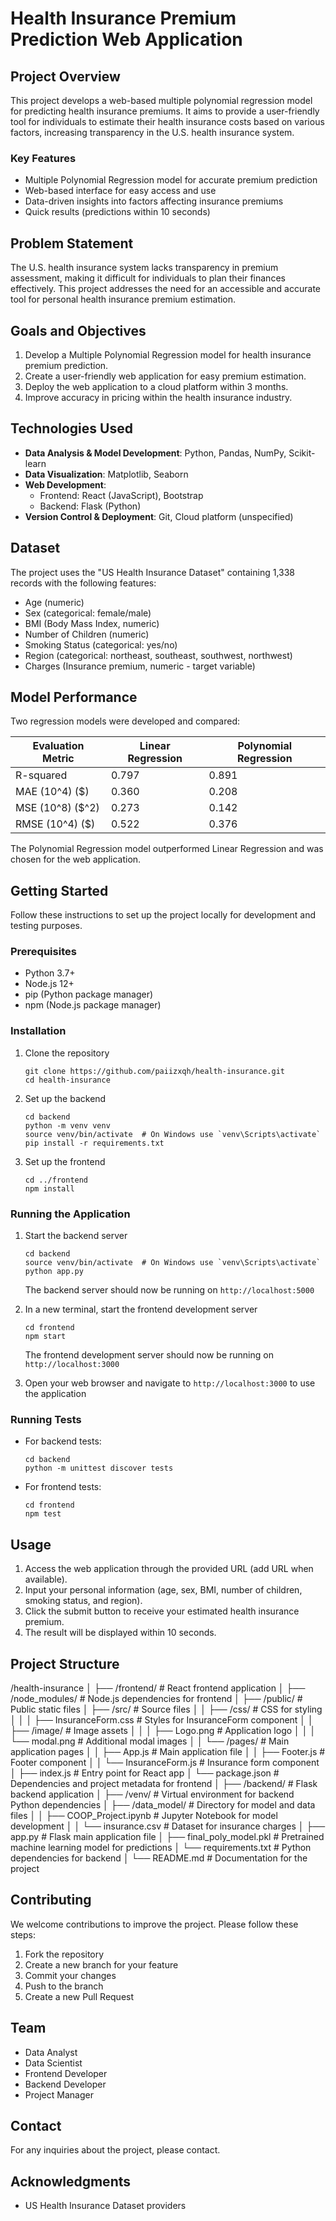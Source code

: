 # Health Insurance Premium Prediction Web Application

## Project Overview

This project develops a web-based multiple polynomial regression model for predicting health insurance premiums. It aims to provide a user-friendly tool for individuals to estimate their health insurance costs based on various factors, increasing transparency in the U.S. health insurance system.

### Key Features

- Multiple Polynomial Regression model for accurate premium prediction
- Web-based interface for easy access and use
- Data-driven insights into factors affecting insurance premiums
- Quick results (predictions within 10 seconds)

## Problem Statement

The U.S. health insurance system lacks transparency in premium assessment, making it difficult for individuals to plan their finances effectively. This project addresses the need for an accessible and accurate tool for personal health insurance premium estimation.

## Goals and Objectives

1. Develop a Multiple Polynomial Regression model for health insurance premium prediction.
2. Create a user-friendly web application for easy premium estimation.
3. Deploy the web application to a cloud platform within 3 months.
4. Improve accuracy in pricing within the health insurance industry.

## Technologies Used

- **Data Analysis & Model Development**: Python, Pandas, NumPy, Scikit-learn
- **Data Visualization**: Matplotlib, Seaborn
- **Web Development**: 
  - Frontend: React (JavaScript), Bootstrap
  - Backend: Flask (Python)
- **Version Control & Deployment**: Git, Cloud platform (unspecified)

## Dataset

The project uses the "US Health Insurance Dataset" containing 1,338 records with the following features:
- Age (numeric)
- Sex (categorical: female/male)
- BMI (Body Mass Index, numeric)
- Number of Children (numeric)
- Smoking Status (categorical: yes/no)
- Region (categorical: northeast, southeast, southwest, northwest)
- Charges (Insurance premium, numeric - target variable)

## Model Performance

Two regression models were developed and compared:

| Evaluation Metric | Linear Regression | Polynomial Regression |
|-------------------|--------------------|-----------------------|
| R-squared         | 0.797              | 0.891                 |
| MAE (10^4) ($)    | 0.360              | 0.208                 |
| MSE (10^8) ($^2)  | 0.273              | 0.142                 |
| RMSE (10^4) ($)   | 0.522              | 0.376                 |

The Polynomial Regression model outperformed Linear Regression and was chosen for the web application.

## Getting Started

Follow these instructions to set up the project locally for development and testing purposes.

### Prerequisites

- Python 3.7+
- Node.js 12+
- pip (Python package manager)
- npm (Node.js package manager)

### Installation

1. Clone the repository
   ```
   git clone https://github.com/paiizxqh/health-insurance.git
   cd health-insurance
   ```

2. Set up the backend
   ```
   cd backend
   python -m venv venv
   source venv/bin/activate  # On Windows use `venv\Scripts\activate`
   pip install -r requirements.txt
   ```

3. Set up the frontend
   ```
   cd ../frontend
   npm install
   ```

### Running the Application

1. Start the backend server
   ```
   cd backend
   source venv/bin/activate  # On Windows use `venv\Scripts\activate`
   python app.py
   ```
   The backend server should now be running on `http://localhost:5000`

2. In a new terminal, start the frontend development server
   ```
   cd frontend
   npm start
   ```
   The frontend development server should now be running on `http://localhost:3000`

3. Open your web browser and navigate to `http://localhost:3000` to use the application

### Running Tests

- For backend tests:
  ```
  cd backend
  python -m unittest discover tests
  ```

- For frontend tests:
  ```
  cd frontend
  npm test
  ```

## Usage

1. Access the web application through the provided URL (add URL when available).
2. Input your personal information (age, sex, BMI, number of children, smoking status, and region).
3. Click the submit button to receive your estimated health insurance premium.
4. The result will be displayed within 10 seconds.

## Project Structure

/health-insurance
│
├── /frontend/                 # React frontend application
│   ├── /node_modules/         # Node.js dependencies for frontend
│   ├── /public/               # Public static files
│   ├── /src/                  # Source files
│   │   ├── /css/              # CSS for styling
│   │   │   ├── InsuranceForm.css  # Styles for InsuranceForm component
│   │   ├── /image/            # Image assets
│   │   │   ├── Logo.png       # Application logo
│   │   │   └── modal.png      # Additional modal images
│   │   └── /pages/            # Main application pages
│   │       ├── App.js         # Main application file
│   │       ├── Footer.js      # Footer component
│   │       └── InsuranceForm.js  # Insurance form component
│   ├── index.js               # Entry point for React app
│   └── package.json           # Dependencies and project metadata for frontend
│
├── /backend/                  # Flask backend application
│   ├── /venv/                 # Virtual environment for backend Python dependencies
│   ├── /data_model/           # Directory for model and data files
│   │   ├── COOP_Project.ipynb # Jupyter Notebook for model development
│   │   └── insurance.csv      # Dataset for insurance charges
│   ├── app.py                 # Flask main application file
│   ├── final_poly_model.pkl   # Pretrained machine learning model for predictions
│   └── requirements.txt       # Python dependencies for backend
│
└── README.md                  # Documentation for the project


## Contributing

We welcome contributions to improve the project. Please follow these steps:
1. Fork the repository
2. Create a new branch for your feature
3. Commit your changes
4. Push to the branch
5. Create a new Pull Request

## Team

- Data Analyst
- Data Scientist
- Frontend Developer
- Backend Developer
- Project Manager

## Contact

For any inquiries about the project, please contact.

## Acknowledgments

- US Health Insurance Dataset providers
